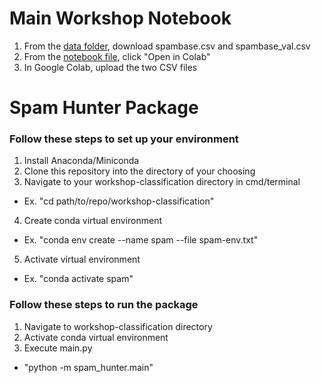 # Main Workshop Notebook
1. From the [data folder](https://github.com/zbutton314/workshop-classification/tree/main/data), download spambase.csv and spambase_val.csv
2. From the [notebook file](https://github.com/zbutton314/workshop-classification/blob/main/notebooks/Classification_Walkthrough.ipynb), click "Open in Colab"
3. In Google Colab, upload the two CSV files

# Spam Hunter Package

### Follow these steps to set up your environment
1. Install Anaconda/Miniconda
2. Clone this repository into the directory of your choosing
3. Navigate to your workshop-classification directory in cmd/terminal
  - Ex. "cd path/to/repo/workshop-classification"
4. Create conda virtual environment
  - Ex. "conda env create --name spam --file spam-env.txt"
5. Activate virtual environment
  - Ex. "conda activate spam"

### Follow these steps to run the package
1. Navigate to workshop-classification directory
2. Activate conda virtual environment
3. Execute main.py
  - "python -m spam_hunter.main"
